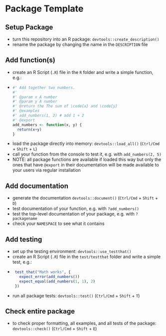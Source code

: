 # Package Template

## Setup Package

 - turn this repository into an R package: `devtools::create_description()`
 - rename the package by changing the name in the `DESCRIPTION` file
 
## Add function(s)
 
 - create an R Script (`.R`) file in the `R` folder and write a simple function, e.g.:
  - ```R
    #' Add together two numbers.
    #' 
    #' @param x A number
    #' @param y A number
    #' @return the The sum of \code{x} and \code{y}
    #' @examples
    #' add_numbers(1, 2) # add 1 + 2
    #' @export
    add_numbers <- function(x, y) {
      return(x+y)
    }
    ```
 - load the package directly into memory: `devtools::load_all()` (`Ctrl/Cmd` + `Shift` + `L`)
 - call your function from the console to test it, e.g. with `add_numbers(2, 5)`
 - NOTE: all package functions are available if loaded this way but only the ones that have `@export` in their documentation will be made available to your users via regular installation

## Add documentation

 - generate the documentation `devtools::document()` (`Ctrl/Cmd` + `Shift` + `D`)
 - test documentation of your function, e.g. with `?add_numbers()`
 - test the top-level documentation of your package, e.g. with `?packagename`
 - check your `NAMESPACE` to see what it contains

## Add testing

 - set up the testing environment: `devtools::use_testthat()`
 - create an R Script (`.R`) file in the `test/testthat` folder and write a simple test, e.g.:
 - ```R
    test_that("Math works", {
      expect_error(add_numbers())
      expect_equal(add_numbers(1, 1), 2)
    })
   ```
 - run all package tests: `devtools::test()` (`Ctrl/Cmd` + `Shift` + `T`)
 
## Check entire package

 - to check proper formatting, all examples, and all tests of the package: `devtools::check()` (`Ctrl/Cmd` + `Shift` + `E`)

